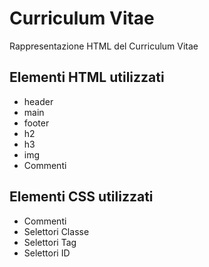 # Curriculum Vitae

Rappresentazione HTML del Curriculum Vitae

## Elementi HTML utilizzati

- header
- main
- footer
- h2
- h3
- img
- Commenti

## Elementi CSS utilizzati

- Commenti
- Selettori Classe
- Selettori Tag
- Selettori ID
